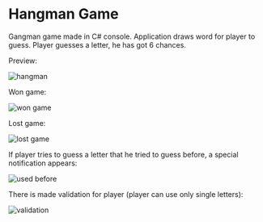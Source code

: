 # Hangman Game

Gangman game made in C# console. Application draws word for player to guess. Player guesses a letter, he has got 6 chances.

Preview:

![hangman](https://user-images.githubusercontent.com/117681023/228394992-62bd8201-8837-4f3a-a6ad-2e76e5b3fb35.PNG)

Won game:

![won game](https://user-images.githubusercontent.com/117681023/228395147-1362a80b-cec8-4bc8-8c1e-fbc2cea4fd00.gif)

Lost game:

![lost game](https://user-images.githubusercontent.com/117681023/228395176-f63d2dd2-1949-40a2-9b3a-c54776bfa9e0.gif)

If player tries to guess a letter that he tried to guess before, a special notification appears:

![used before](https://user-images.githubusercontent.com/117681023/228395312-1f580ab2-1292-4df7-b98c-17797f156a65.gif)

There is made validation for player (player can use only single letters):

![validation](https://user-images.githubusercontent.com/117681023/228395410-6026ab19-3cfe-4635-897e-7e1fe297a222.gif)
